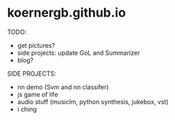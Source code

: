 # koernergb.github.io

TODO: 
 - get pictures?
 - side projects: update GoL and Summarizer
 - blog?

SIDE PROJECTS:
- nn demo (Svm and nn classifer)
- js game of life
- audio stuff (musiclm, python synthesis, jukebox, vst)
- i ching

